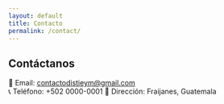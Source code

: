 ```yaml
---
layout: default
title: Contacto
permalink: /contact/
---
```


## Contáctanos

📧 Email: contactodistieym@gmail.com  
📞 Teléfono: +502 0000-0001 
📍 Dirección: Fraijanes, Guatemala